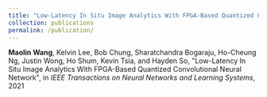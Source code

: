 ```yaml
---
title: "Low-Latency In Situ Image Analytics With FPGA-Based Quantized Convolutional Neural Network"
collection: publications
permalink: /publication/
---
```

**Maolin Wang**, Kelvin Lee, Bob Chung, Sharatchandra Bogaraju, Ho-Cheung Ng, Justin Wong, Ho Shum, Kevin Tsia, and Hayden So, "Low-Latency In Situ Image Analytics With FPGA-Based Quantized Convolutional Neural Network", in *IEEE Transactions on Neural Networks and Learning Systems*, 2021
